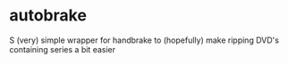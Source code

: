 autobrake
=========

S (very) simple wrapper for handbrake to (hopefully) make ripping DVD's containing series a bit easier
